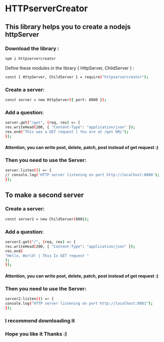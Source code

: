 # HTTPserverCreator

## This library helps you to create a nodejs httpServer

### Download the library :

```bash
npm i httpservercreator
```

Define these modules in the library { HttpServer, ChildServer } :

```bash
const { HttpServer, ChildServer } = require("httpservercreator");
```

### Create a server:

```bash
const server = new HttpServer({ port: 8080 });
```

### Add a question:

```bash
server.get("/get", (req, res) => {
res.writeHead(200, { "Content-Type": "application/json" });
res.end("This was a GET request | You are at /get URL");
});
```

#### Attention, you can write post, delete, patch, post instead of get request :)

### Then you need to use the Server:

```bash
server.listen(() => {
// console.log('HTTP server listening on port http://localhost:8080');
});
```

## To make a second server

### Create a server:

```bash
const server2 = new ChildServer(8081);
```

### Add a question:

```bash
server2.get("/", (req, res) => {
res.writeHead(200, { "Content-Type": "application/json" });
res.end(
"Hello, World! | This Is GET request "
);
});
```

#### Attention, you can write post, delete, patch, post instead of get request :)

### Then you need to use the Server:

```bash
server2.listen(() => {
console.log("HTTP server listening on port http://localhost:8081");
});
```

### I recommend downloading it

### Hope you like it Thanks :)
